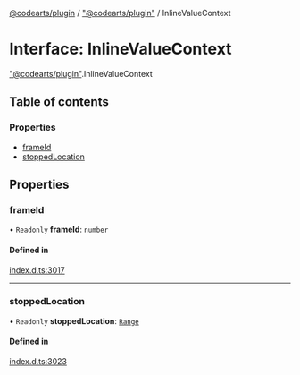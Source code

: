 [@codearts/plugin](../README.md) / ["@codearts/plugin"](../modules/_codearts_plugin_.md) / InlineValueContext

# Interface: InlineValueContext

["@codearts/plugin"](../modules/_codearts_plugin_.md).InlineValueContext

## Table of contents

### Properties

- [frameId](codearts_plugin_.InlineValueContext.md#frameid)
- [stoppedLocation](codearts_plugin_.InlineValueContext.md#stoppedlocation)

## Properties

### frameId

• `Readonly` **frameId**: `number`

#### Defined in

[index.d.ts:3017](https://github.com/huaweicloud/cloudide-plugin-api/blob/3b0eee8/index.d.ts#L3017)

___

### stoppedLocation

• `Readonly` **stoppedLocation**: [`Range`](../classes/codearts_plugin_.Range.md)

#### Defined in

[index.d.ts:3023](https://github.com/huaweicloud/cloudide-plugin-api/blob/3b0eee8/index.d.ts#L3023)
